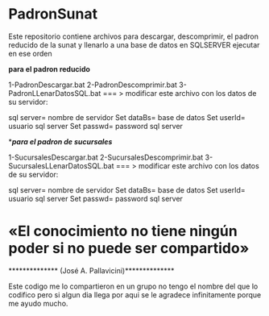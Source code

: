 # PadronSunat

Este repositorio contiene archivos para descargar, descomprimir, el padron reducido de la sunat y llenarlo a una base de datos en SQLSERVER
ejecutar en ese orden 

**************para el padron reducido**************

1-PadronDescargar.bat
2-PadronDescomprimir.bat
3-PadronLLenarDatosSQL.bat === > modificar este archivo con los datos de su servidor:

sql server= nombre de servidor
Set dataBs= base de datos 
Set userId= usuario sql server
Set passwd= password sql server

**************para el padron de sucursales*************

1-SucursalesDescargar.bat
2-SucursalesDescomprimir.bat
3-SucursalesLLenarDatosSQL.bat === > modificar este archivo con los datos de su servidor:

sql server= nombre de servidor
Set dataBs= base de datos 
Set userId= usuario sql server
Set passwd= password sql server


# «El conocimiento no tiene ningún poder si no puede ser compartido»
************** (José A. Pallavicini)**************




Este codigo me lo compartieron en un grupo no tengo el nombre del que lo codifico pero si algun dia llega por aqui se le agradece infinitamente porque me ayudo mucho.

